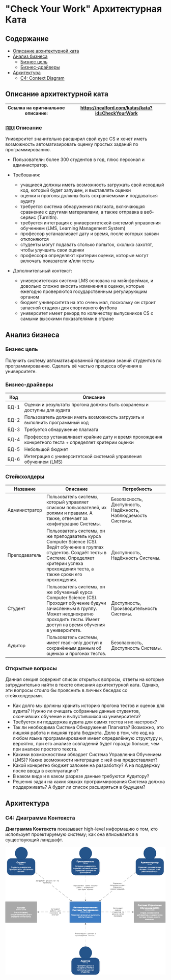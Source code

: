 # "Check Your Work" Архитектурная Ката

## Содержание
- [Описание архитектурной ката](#описание-архитектурной-ката)
- [Анализ бизнеса](#анализ-бизнеса)
  - [Бизнес цель](#бизнес-цель)
  - [Бизнес-драйверы](#бизнес-драйверы)
- [Архитектура](#архитектура)
  - [С4: Context Diagram](#c4-диаграмма-контекста)

## Описание архитектурной ката

| Ссылка на оригинальное описание: | https://nealford.com/katas/kata?id=CheckYourWork |
| ---- | ---- |

### 🇷🇺 Описание

Университет значительно расширил свой курс CS и хочет иметь возможность автоматизировать оценку простых заданий по программированию.

* Пользователи: более 300 студентов в год, плюс персонал и администратор.

* Требования:
  * учащиеся должны иметь возможность загружать свой исходный код, который будет запущен, и выставлять оценки
  * оценки и прогоны должны быть сохраняемыми и поддаваться аудиту
  * требуется система обнаружения плагиата, включающая сравнение с другими материалами, а также отправка в веб-сервис (TurnItIn).
  * требуется интеграция с университетской системой управления обучением (LMS, Learning Management System)
  * профессор устанавливает дату и время, после которых заявки отклоняются
  * студенты могут подавать столько попыток, сколько захотят, чтобы улучшить свои оценки
  * профессора определяют критерии оценки, которые могут включать показатели и/или тесты

* Дополнительный контекст:
  * университетская система LMS основана на мэйнфреймах, и довольно сложно вносить изменения в оценки, которые ежегодно проверяются государственным регулирующим органом
  * бюджет университета на это очень мал, поскольку он строит запасной стадион для спортивного футбола
  * университет имеет рекорд по количеству выпускников CS с самыми высокими показателями в стране

## Анализ бизнеса

### Бизнес цель

Получить систему автоматизированной проверки знаний студентов по программированию. Сделать её частью процесса обучения в университете.

### Бизнес-драйверы

| Код  | Описание                                                                   |
|------|----------------------------------------------------------------------------|
| БД-1 | Оценки и результаты прогона должны быть сохранены и доступны для аудита    |
| БД-2 | Пользователь должен иметь возможность загрузить и выполнить программный код |
| БД-3 | Требуется обнаружение плагиата                                             |
| БД-4 | Профессор устанавливает крайние дату и время прохождения конкретного теста + определяет критерии оценки |
| БД-5 | Небольшой бюджет |
| БД-6 | Интеграция с университетской системой управления обучением (LMS) |

### Стейкхолдеры

| Название | Описание | Потребность                                                   |
| -------- | -------- |---------------------------------------------------------------|
| Администратор | Пользователь системы, который управляет списком пользователей, их ролями и правами. А также, отвечает за конфигурацию Системы. | Безопасность, Доступность, Надёжность, Наблюдаемость Системы. |
| Преподаватель | Пользователь системы, он же преподаватель курса Computer Science (CS). Ведёт обучение в группах студентов. Создаёт тесты в Системе. Определяет критерии успеха прохождения теста, а также сроки его прохождения. | Доступность, Надёжность Системы.                              |              |
| Студент | Пользователь системы, он же обучаемый курса Computer Science (CS). Проходит обучение будучи зачисленным в группу. Может неоднократно проходить тесты. Имеет доступ на время обучения в университете. | Доступность, Производительность Системы.                      |
| Аудитор | Пользователь системы, имеет read-only доступ к сохранённым данным об оценках и прогонах тестов. | Безопасность, Доступность Системы.                            |

### Открытые вопросы

Данная секция содержит список открытых вопросы, ответы на которые затруднительно найти в тексте описания архитектурной ката. Однако, 
эти вопросы стоило бы прояснить в личных беседах со стейкхолдерами.

* Как долго мы должны хранить историю прогона тестов и оценок для аудита? Нужно ли очищать собранные данные студентов, окончивших обучение и выпустившихся из университета?
* Требуется ли поддержка аудита для самих тестов и их настроек?
* Так ли необходима Система Обнаружения Плагиата? Возможно, это лишняя работа и лишняя трата бюджета. Дело в том, что код на любом языке программирования имеет определённую структуру и, вероятно, при его анализе совпадений будет гораздо больше, чем при анализе простого текста.
* Какими возможностями обладает Система Управления Обучением (LMS)? Какие возможности интеграции с ней она предоставляет?
* Какой конкретно бюджет заложен на разработку? А на поддержку после ввода в эксплуатацию?
* В каком виде и в каком разрезе данные требуются Аудитору?
* Решения задач на каких языках программирования Система должна поддерживать? А будет ли список расширяться в будущем? 

## Архитектура

### C4: Диаграмма Контекста

**Диаграмма Контекста** показывает high-level информацию о том, кто использует проектируемую систему; как она вписывается в существующий ландшафт.

![Автоматизированная Система Тестирования](diagrams/C4-Context-Diagram.png)
